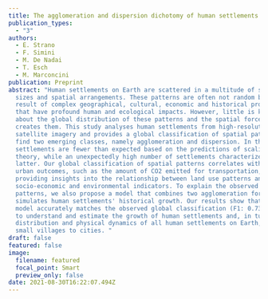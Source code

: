 ```yaml
---
title: The agglomeration and dispersion dichotomy of human settlements on Earth
publication_types:
  - "3"
authors:
  - E. Strano
  - F. Simini
  - M. De Nadai
  - T. Esch
  - M. Marconcini
publication: Preprint
abstract: "Human settlements on Earth are scattered in a multitude of shapes,
  sizes and spatial arrangements. These patterns are often not random but a
  result of complex geographical, cultural, economic and historical processes
  that have profound human and ecological impacts. However, little is known
  about the global distribution of these patterns and the spatial forces that
  creates them. This study analyses human settlements from high-resolution
  satellite imagery and provides a global classification of spatial patterns. We
  find two emerging classes, namely agglomeration and dispersion. In the former,
  settlements are fewer than expected based on the predictions of scaling
  theory, while an unexpectedly high number of settlements characterizes the
  latter. Our global classification of spatial patterns correlates with some
  urban outcomes, such as the amount of CO2 emitted for transportation,
  providing insights into the relationship between land use patterns and
  socio-economic and environmental indicators. To explain the observed spatial
  patterns, we also propose a model that combines two agglomeration forces and
  simulates human settlements' historical growth. Our results show that our
  model accurately matches the observed global classification (F1: 0.73), helps
  to understand and estimate the growth of human settlements and, in turn, the
  distribution and physical dynamics of all human settlements on Earth, from
  small villages to cities. "
draft: false
featured: false
image:
  filename: featured
  focal_point: Smart
  preview_only: false
date: 2021-08-30T16:22:07.494Z
---
```

